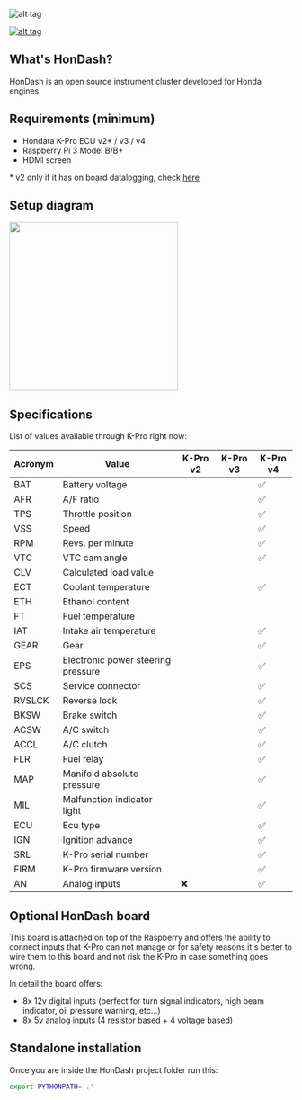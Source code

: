 ![alt tag](https://raw.github.com/pablobuenaposada/HonDash/kpro/docs/logo/hondash.png)

[![alt tag](https://codecov.io/gh/pablobuenaposada/hondash/branch/kpro/graph/badge.svg)](https://codecov.io/gh/pablobuenaposada/hondash/)

## What's HonDash?

HonDash is an open source instrument cluster developed for Honda engines.

## Requirements (minimum)

- Hondata K-Pro ECU v2* / v3 / v4
- Raspberry Pi 3 Model B/B+
- HDMI screen

\* v2 only if it has on board datalogging, check [here](https://www.hondata.com/kpro2)

## Setup diagram

<img src="https://raw.github.com/pablobuenaposada/HonDash/kpro/docs/readme/setup.png" data-canonical-src="https://raw.github.com/pablobuenaposada/HonDash/kpro/docs/readme/setup.png" height="300" />

## Specifications

List of values available through K-Pro right now:

Acronym | Value | K-Pro v2 | K-Pro v3 | K-Pro v4
------- | ----- | -------- | -------- | --------
BAT | Battery voltage |  |  |:white_check_mark:
AFR | A/F ratio |  |  |:white_check_mark:
TPS | Throttle position |  |  |:white_check_mark:
VSS | Speed |  |  |:white_check_mark:
RPM | Revs. per minute |  |  |:white_check_mark:
VTC | VTC cam angle |  |  |:white_check_mark:
CLV | Calculated load value |  |  |
ECT | Coolant temperature |  |  |:white_check_mark:
ETH | Ethanol content |  |  |
FT | Fuel temperature |  |  |
IAT | Intake air temperature |  |  |:white_check_mark:
GEAR | Gear |  |  |:white_check_mark:
EPS | Electronic power steering pressure |  |  |:white_check_mark:
SCS | Service connector |  |  |:white_check_mark:
RVSLCK | Reverse lock |  |  |:white_check_mark:
BKSW | Brake switch |  |  |:white_check_mark:
ACSW | A/C switch |  |  |:white_check_mark:
ACCL | A/C clutch |  |  |:white_check_mark:
FLR | Fuel relay |  |  |:white_check_mark:
MAP | Manifold absolute pressure |  |  |:white_check_mark:
MIL | Malfunction indicator light |  |  |:white_check_mark:
ECU | Ecu type |  |  |:white_check_mark:
IGN | Ignition advance |  |  |:white_check_mark:
SRL | K-Pro serial number |  |  |:white_check_mark:
FIRM | K-Pro firmware version |  |  |:white_check_mark:
AN | Analog inputs | :x: |  |:white_check_mark:

## Optional HonDash board

This board is attached on top of the Raspberry and offers the ability to connect inputs that K-Pro can not manage or for safety reasons it's better to wire them to this board and not risk the K-Pro in case something goes wrong.

In detail the board offers:
* 8x 12v digital inputs (perfect for turn signal indicators, high beam indicator, oil pressure warning, etc...)
* 8x 5v analog inputs (4 resistor based + 4 voltage based)

## Standalone installation

Once you are inside the HonDash project folder run this:
```sh
export PYTHONPATH='.'
```
